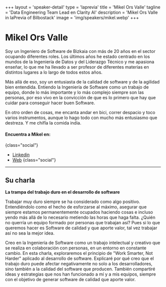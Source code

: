 +++
layout = 'speaker-detail'
type = 'laprevia'
title = 'Mikel Ors Valle'
tagline = 'Data Engineering Team Lead en Clarity AI'
description = 'Mikel Ors Valle in laPrevia of Bilbostack'
image = 'img/speakers/mikel.webp'
+++

# Mikel Ors Valle

Soy un Ingeniero de Software de Bizkaia con más de 20 años en el sector ocupando diferentes roles. Los últimos años he estado centrado en los mundos de la Ingeniería de Datos y del Liderazgo Técnico y me apasiona enseñar, lo que me ha llevado a ser profesor de diferentes materias en distintos lugares a lo largo de todos estos años.

Más allá de eso, soy un entusiasta de la calidad de software y de la agilidad bien entendida. Entiendo la Ingeniería de Software como un trabajo de equipo, donde lo más importante y lo más complejo siempre son las personas, por eso vivo en la convicción de que es lo primero que hay que cuidar para conseguir hacer buen Software.

En otro orden de cosas, me encanta andar en bici, correr despacio y toco varios instrumentos, aunque lo hago todo con mucho más entusiasmo que destreza. Y me chifla la comida india.

#### Encuentra a Mikel en:

{class="social"}

- [Linkedin](https://www.linkedin.com/in/mikel-ors-valle/)
- [Web](https://mikelors.com/)
  {class="social"}

---  

## Su charla
**La trampa del trabajo duro en el desarrollo de software**

Trabajar muy duro siempre se ha considerado como algo positivo. Entendiéndolo como el hecho de esforzarse al máximo, asegurar que siempre estamos permanentemente ocupados haciendo cosas e incluso yendo más allá de lo necesario metiendo las horas que haga falta. ¿Quién no querría un equipo formado por personas que trabajan así? Pues si lo que queremos hacer es Software de calidad y que aporte valor, tal vez trabajar así no sea la mejor idea.

Creo en la Ingeniería de Software como un trabajo intelectual y creativo que se realiza en colaboración con personas, en un entorno en constante cambio. En esta charla, exploraremos el principio de "Work Smarter, Not Harder" aplicado al desarrollo de software. Explicaré por qué creo que el trabajo duro puede afectar negativamente no solo a los desarrolladores, sino también a la calidad del software que producen. También compartiré ideas y estrategias que nos han funcionado a mí y a mis equipos, siempre con el objetivo de generar software de calidad que aporte valor.
